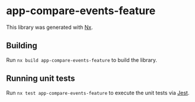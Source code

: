 # app-compare-events-feature

This library was generated with [Nx](https://nx.dev).

## Building

Run `nx build app-compare-events-feature` to build the library.

## Running unit tests

Run `nx test app-compare-events-feature` to execute the unit tests via [Jest](https://jestjs.io).
